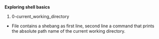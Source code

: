**Exploring shell basics**

1. 0-current_working_directory
 * File contains a shebang as first line, second line a command that prints the absolute path name of the current working directory. 
